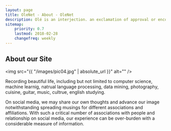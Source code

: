 ```yaml
---
layout: page
title: OleNet - About - OleNet
description: Olé is an interjection. an exclamation of approval or encouragement customary at bullfights, flamenco dancing, and other Spanish or Latin American events. noun.
sitemap:
    priority: 0.7
    lastmod: 2018-02-28
    changefreq: weekly
---
```

## About our Site

<span class="image left"><img src="{{ "/images/pic04.jpg" | absolute_url }}" alt="" /></span>

Recording beautiful life, including but not limited to 
computer science, machine learnig, natrual language processing, data mining, photography, cuisine, guitar, music, cultrue, english studying.

On social media, we may share our own thoughts and advance our image notwithstanding spreading musings for different associations and affiliations. With such a critical number of associations with people and relationship on social media, our experience can be over-burden with a considerable measure of information.


<!--
### Content is Imortant
<div class="box">
  <p>
  In saying that, a one-measure fits-all approach won't do the trick with regards to content promoting. Rather, an emphasis on making remarkable, high caliber and totally genuine content that is engaging, helpful and fascinating for customers will get you the crown. From content, video and symbolism to infographics, studies, online courses and podcasts, whatever your favored content medium is, guarantee it is shareable and pertinent to your industry.
  </p>
</div>

<span class="image left"><img src="{{ "/images/pic05.jpg" | absolute_url }}" alt="" /></span>
-->

